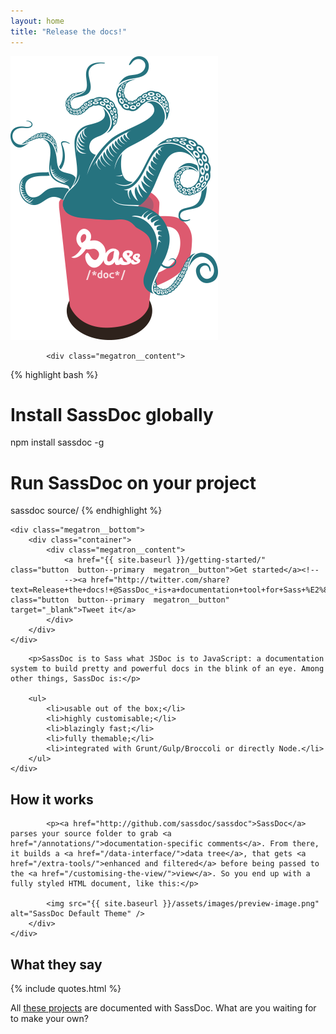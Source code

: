 ```yaml
---
layout: home
title: "Release the docs!"
---
```


<div class="megatron">
    <div class="megatron__top  clearfix">
        <div class="container">
            <img class="megatron__illustration" alt="SassDoc, release the docs!" src="/assets/images/illustration.png" />

            <div class="megatron__content">
{% highlight bash %}
# Install SassDoc globally
npm install sassdoc -g

# Run SassDoc on your project
sassdoc source/
{% endhighlight %}
            </div>
        </div>
    </div>

    <div class="megatron__bottom">
        <div class="container">
            <div class="megatron__content">
                <a href="{{ site.baseurl }}/getting-started/" class="button  button--primary  megatron__button">Get started</a><!--
                --><a href="http://twitter.com/share?text=Release+the+docs!+@SassDoc_+is+a+documentation+tool+for+Sass+%E2%80%94&url=http://sassdoc.com" class="button  button--primary  megatron__button" target="_blank">Tweet it</a>
            </div>
        </div>
    </div>
</div>

<section class="home__section">
    <div class="container">

        <p>SassDoc is to Sass what JSDoc is to JavaScript: a documentation system to build pretty and powerful docs in the blink of an eye. Among other things, SassDoc is:</p>

        <ul>
            <li>usable out of the box;</li>
            <li>highly customisable;</li>
            <li>blazingly fast;</li>
            <li>fully themable;</li>
            <li>integrated with Grunt/Gulp/Broccoli or directly Node.</li>
        </ul>
    </div>
</section>

<section class="home__section">
    <div class="container">
        <h2 class="home__section-heading">How it works</h2>
    </div>
    <div class="home__section-content">
        <div class="container">

            <p><a href="http://github.com/sassdoc/sassdoc">SassDoc</a> parses your source folder to grab <a href="/annotations/">documentation-specific comments</a>. From there, it builds a <a href="/data-interface/">data tree</a>, that gets <a href="/extra-tools/">enhanced and filtered</a> before being passed to the <a href="/customising-the-view/">view</a>. So you end up with a fully styled HTML document, like this:</p>

            <img src="{{ site.baseurl }}/assets/images/preview-image.png" alt="SassDoc Default Theme" />
        </div>
    </div>
</section>

<section class="home__section">
    <div class="container">
        <h2 class="home__section-heading">What they say</h2>
    </div>
    <div class="home__section-content">
        <div class="container">
            {% include quotes.html %}
        </div>
    </div>
</section>

<section class="home__section  home__section--catcher">
    <div class="home__section-content">
        <p class="container">All <a href="{{ site.baseurl }}/gallery/">these projects</a> are documented with SassDoc. What are you waiting for to make your own?</p>
    </div>
</section>
